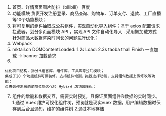  1. 首页、详情页面图片防抖（bilibili） 百度
  2. 功能模块
    负责开发注册登录、商品查询、购物车、订单支付、退款、工厂直播等10个功能模块；
  3. 将可复用的组件抽取成公共组件，实现自动化导入组件；基于 axios 配置请求拦截器，划分多页面模块 API ，实现 API 文件自动化导入；采用懒加载方式针对商品大数据渲染时间长的问题进行优化；
  4. Webpack
  5. mktail.cn
    DOMContentLoaded: 1.2s Load: 2.3s
    taoba tmall Finish 一直加载 -> banner 加载请求
  6. 
    优化项目结构，拆分出语言库、组件库、工具库等公共模块；
    集成了20 个功能组件可供装修，支持组件增删，拖拽选择功能，支持组件数据上传修改等功能；
    负责装修系统的前端性能优化和 Hybird 店铺国际化；
  7. 组件的增删和数据交互，需要实时预览，且保证页面组件和数据的实时同步。
    1.通过 Vuex 维护可视化组件树，预览就是现实vuex 数据，用户编辑数据时保存到后台且通知，维护的组件树
    2.通过本地存储
